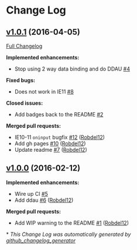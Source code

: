 # Change Log

## [v1.0.1](https://github.com/thefrontside/emberx-range-input/tree/v1.0.1) (2016-04-05)
[Full Changelog](https://github.com/thefrontside/emberx-range-input/compare/v1.0.0...v1.0.1)

**Implemented enhancements:**

- Stop using 2 way data binding and do DDAU [\#4](https://github.com/thefrontside/emberx-range-input/issues/4)

**Fixed bugs:**

- Does not work in IE11 [\#8](https://github.com/thefrontside/emberx-range-input/issues/8)

**Closed issues:**

- Add badges back to the README [\#2](https://github.com/thefrontside/emberx-range-input/issues/2)

**Merged pull requests:**

- IE10-11 `oninput` bugfix [\#12](https://github.com/thefrontside/emberx-range-input/pull/12) ([Robdel12](https://github.com/Robdel12))
- Add gh pages [\#10](https://github.com/thefrontside/emberx-range-input/pull/10) ([Robdel12](https://github.com/Robdel12))
- Update readme [\#7](https://github.com/thefrontside/emberx-range-input/pull/7) ([Robdel12](https://github.com/Robdel12))

## [v1.0.0](https://github.com/thefrontside/emberx-range-input/tree/v1.0.0) (2016-02-12)
**Implemented enhancements:**

- Wire up CI [\#5](https://github.com/thefrontside/emberx-range-input/issues/5)
- Add ddau [\#6](https://github.com/thefrontside/emberx-range-input/pull/6) ([Robdel12](https://github.com/Robdel12))

**Merged pull requests:**

- Add WIP warning to the README [\#1](https://github.com/thefrontside/emberx-range-input/pull/1) ([Robdel12](https://github.com/Robdel12))



\* *This Change Log was automatically generated by [github_changelog_generator](https://github.com/skywinder/Github-Changelog-Generator)*